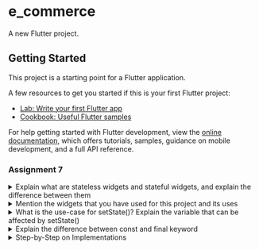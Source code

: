 # e_commerce

A new Flutter project.

## Getting Started

This project is a starting point for a Flutter application.

A few resources to get you started if this is your first Flutter project:

- [Lab: Write your first Flutter app](https://docs.flutter.dev/get-started/codelab)
- [Cookbook: Useful Flutter samples](https://docs.flutter.dev/cookbook)

For help getting started with Flutter development, view the
[online documentation](https://docs.flutter.dev/), which offers tutorials,
samples, guidance on mobile development, and a full API reference.

### Assignment 7
<details>
  <summary>Explain what are stateless widgets and stateful widgets, and explain the difference between them</summary>
  
  ---> Stateless widgets are widgets that never changes. Examples of stateless widgets include Icon, IconButton, and Text. They are static and do not hold a mutable state (meaning they have no class properties that change over time). In the other hand, stateful widget can change when a user interacts with it. They are said to be dynamic, meaning they can change its appearance when an event is triggered by a user interaction or when it receives a data. Examples include InkWell, Form, and TextField.
</details>

<details>
  <summary>Mention the widgets that you have used for this project and its uses</summary>
---> We use Scaffold, which provides the basic strcuture of the page with the AppBar and body. It acts as a container for other widgets to create a consistent layout through out the app. Another widget we use is Appbar, which displays the header at the top of the screen and contains the title, styled with custom color and font. Some stateless widgets we use in this project are Text-used for displaying text on screen and Icon-displays a specific icon; can be customized for colors and size. One stateful widget we use in the project is InkWell, which provides a ripple effect when an button/icon is tapped. It triggers the SnackBar when tapped. SnackBar is also a widget that displays a temporary message at the bottom of the application. It is triggered when a button is pressed. ThemeData is a widget to define the theme of the app, controlling the colors and other visualizations of the application. 
</details>

<details>
  <summary>What is the use-case for setState()? Explain the variable that can be affected by setState()</summary>
  
---> ```setState()``` is used to update the UI to reflect changes in variables or modify the state variables based on user interaction. It is used to update the user interface in response to changes in state variables. Variables that can be affected by ```setState()``` are only the ones that are within the  ```state``` class of ```Stateful``` widgets. 
  
</details>

<details>
  <summary>Explain the difference between const and final keyword</summary>
---> Const and final keywords behaves the same way, but const makes the variable constant from compile-time only while final keyword is used to hardcode the values of the variable and cannot be altered in future. Final is useed when a variable doesn't need to be reassigned but can be calculated at runtime. Const are used for variables which have known values. 
</details>

<details>
  <summary>Step-by-Step on Implementations</summary>
<br/>

Preparation:
---
- Create a new Flutter project with the name e_commerce, then enter the project directory
  ```
  flutter create e_commerce
  cd e_commerce
  ```
- To run the project:
  ```
  flutter run
  ```
---
1. Create a new file name ```menu.dart``` in the ```e_commerce/lib``` directory. On the first line of the file, add the follwing code:
```
import 'package:flutter/material.dart';
```

2. From the ```main.dart``` file, cut the lines from line 39 to the end that contains the two classes below, and paste it to the file ```menu.dart``` created just prior to. 
```
class MyHomePage ... {
    ...
}

class _MyHomePageState ... {
    ...
}
```

3. Add the following code at the beginning of the file in ```main.dart```
```
import 'package:e_commerce/menu.dart';
```

#### Create a Card with NPM, Name, and Class
4. To create a card with NPM, Name, and Class in Flutter, it is essential to declare three variables of type strings containing the NPM, name and class in the ```class MyHomePage``` in the ```menu.dart``` file as shown below:
```
class MyHomePage extends StatelessWidget {
    final String npm = '2306199743'; // NPM
    final String name = 'Min Kim'; // Name
    final String className = 'KKI'; // Class
    ...
}
```

5. After declaring the three variables, create a new class name ```InfoCard``` in the ```menu.dart``` file to create a simple card that displays the NPM, name, and class information.
```
...
class InfoCard extends StatelessWidget {
  // Card information that displays the title and content.

  final String title;  // Card title.
  final String content;  // Card content.

  const InfoCard({super.key, required this.title, required this.content});

  @override
  Widget build(BuildContext context) {
    return Card(
      // Create a card box with a shadow.
      elevation: 2.0,
      child: Container(
        // Set the size and spacing within the card.
        width: MediaQuery.of(context).size.width / 3.5, // Adjust with the width of the device used.
        padding: const EdgeInsets.all(16.0),
        // Place the title and content vertically.
        child: Column(
          children: [
            Text(
              title,
              style: const TextStyle(fontWeight: FontWeight.bold),
            ),
            const SizedBox(height: 8.0),
            Text(content),
          ],
        ),
      ),
    );
  }
}
```

#### Create a Button Card with Icon
6. Create a new class named ```ItemHomepage``` that contains the attributes of the card. On the ```menu.dart``` file, put the code snippet given below outside of the ```MyHomePage``` and ```InfoCard``` class. Then create a list of ```ItemHomepage``` that contains the buttons you want to add to the ```MyHomePage``` class.
```
...
 class ItemHomepage {
     final String name;
     final IconData icon;

     ItemHomepage(this.name, this.icon);
 }
 ...
```
```
class MyHomePage extends StatelessWidget {  
     ...
     final List<ItemHomepage> items = [
         ItemHomepage("View Product List", Icons.mood),
         ItemHomepage("Add Product", Icons.add),
         ItemHomepage("Logout", Icons.logout),
     ];
     ...
 }
```

7. After adding the buttons, create a ```ItemCard``` class to display the button on the home page of the application. When The button is pressed, it will display a snackbar message "You have pressed the [button name] button.".
```
...
class ItemCard extends StatelessWidget {
  // Display the card with an icon and name.

  final ItemHomepage item; 
  
  const ItemCard(this.item, {super.key}); 

  @override
  Widget build(BuildContext context) {
    return Material(
      // Specify the background color of the application theme.
      color: Theme.of(context).colorScheme.secondary,
      // Round the card border.
      borderRadius: BorderRadius.circular(12),
      
      child: InkWell(
        // Action when the card is pressed.
        onTap: () {
          // Display the SnackBar message when the card is pressed.
          ScaffoldMessenger.of(context)
            ..hideCurrentSnackBar()
            ..showSnackBar(
              SnackBar(content: Text("You have pressed the ${item.name} button!"))
            );
        },
        // Container to store the Icon and Text
        child: Container(
          padding: const EdgeInsets.all(8),
          child: Center(
            child: Column(
              // Place the Icon and Text in the center of the card.
              mainAxisAlignment: MainAxisAlignment.center,
              children: [
                Icon(
                  item.icon,
                  color: Colors.white,
                  size: 30.0,
                ),
                const Padding(padding: EdgeInsets.all(3)),
                Text(
                  item.name,
                  textAlign: TextAlign.center,
                  style: const TextStyle(color: Colors.white),
                ),
              ],
            ),
          ),
        ),
      ),
    );
  }
}
...
```

8. Next, to integrate and display all the cards on the ```HomePage```, change the ```Widget build()``` section in ```MyHomePage``` class.
```
...
class MyHomePage extends StatelessWidget {
  ...  
  @override
  Widget build(BuildContext context) {
    // Scaffold provides the basic structure of the page with the AppBar and body.
    return Scaffold(
      // AppBar is the top part of the page that displays the title.
      appBar: AppBar(
        // The title of the application with white text and bold font.
        title: const Text(
          'Study Together With Notes',
          style: TextStyle(
            color: Colors.white,
            fontWeight: FontWeight.bold,
          ),
        ),
        // The background color of the AppBar is obtained from the application theme color scheme.
        backgroundColor: Theme.of(context).colorScheme.primary,
      ),
      // Body of the page with paddings around it.
      body: Padding(
        padding: const EdgeInsets.all(16.0),
        // Place the widget vertically in a column.
        child: Column(
          crossAxisAlignment: CrossAxisAlignment.center,
          children: [
            // Row to display 3 InfoCard horizontally.
            Row(
              mainAxisAlignment: MainAxisAlignment.spaceEvenly,
              children: [
                InfoCard(title: 'NPM', content: npm),
                InfoCard(title: 'Name', content: name),
                InfoCard(title: 'Class', content: className),
              ],
            ),

            // Give a vertical space of 16 units.
            const SizedBox(height: 16.0),

            // Place the following widget in the center of the page.
            Center(
              child: Column(
                // Place the text and grid item vertically.

                children: [
                  // Display the welcome message with bold font and size 18.
                  const Padding(
                    padding: EdgeInsets.only(top: 16.0),
                    child: Text(
                      'Welcome to Study Together with Notes',
                      style: TextStyle(
                        fontWeight: FontWeight.bold,
                        fontSize: 18.0,
                      ),
                    ),
                  ),

                  // Grid to display ItemCard in a 3 column grid.
                  GridView.count(
                    primary: true,
                    padding: const EdgeInsets.all(20),
                    crossAxisSpacing: 10,
                    mainAxisSpacing: 10,
                    crossAxisCount: 3,
                    // To ensure that the grid fits its height.
                    shrinkWrap: true,

                    // Display ItemCard for each item in the items list.
                    children: items.map((ItemHomepage item) {
                      return ItemCard(item);
                    }).toList(),
                  ),
                ],
              ),
            ),
          ],
        ),
      ),
    );
  }
}
...
```

9. To implement different colors for each buttons (```View Product List```, ```Add Product```, ```Logout```), add a ```color``` property to ```ItemHomepage``` class to represent each item's unique color. Then, in ```ItemCard``` widget, add a line of code to assign ```item.color``` for the background color. Next, in ```MyHomePage``` items list, add unique colors to each item so that each buttons have different colors.
```
class ItemHomepage {
...
final Color color; 
...

```
```
class ItemCard extends StatelessWidget {
...
  @override
    Widget build(BuildContext context) {
      return Material(
        color: item.color,
...
```
```
class MyHomePage extends StatelessWidget {
...
  final List<ItemHomepage> items = [
      ItemHomepage("View Product List", Icons.mood, Colors.teal),
      ItemHomepage("Add Product", Icons.add, Colors.green),
      ItemHomepage("Logout", Icons.logout, Colors.deepOrange),
    ];
...
```
</details>


